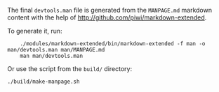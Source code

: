 The final `devtools.man` file is generated from the `MANPAGE.md` markdown content
with the help of <http://github.com/piwi/markdown-extended>.

To generate it, run:

        ./modules/markdown-extended/bin/markdown-extended -f man -o man/devtools.man man/MANPAGE.md
        man man/devtools.man

Or use the script from the `build/` directory:

    ./build/make-manpage.sh

